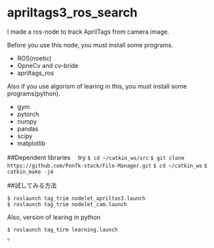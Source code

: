 # apriltags3_ros_search
I made a ros-node to track AprilTags from camera image.

Before you use this node, you must install some programs.
  * ROS(noetic)
  * OpneCv and cv-bride
  * apriltags_ros

Also if you use algorism of learing in this, you must install some programs(python).
  * gym
  * pytorch
  * numpy
  * pandas
  * scipy
  * matplotlib
  
  
##Dependent libraries
　try 
  `$ cd ~/catkin_ws/src`
  `$ git clone https://github.com/PonTk-stack/File-Manager.git`
  `$ cd ~/catkin_ws`
  `$ catkin_make -j4`

##試してみる方法 

  `$ roslaunch tag_trim nodelet_apriltas3.launch`  
  `$ roslaunch tag_trim nodelet_cam.launch`  
   
  Also, version of learing in python  
  
  `$ roslaunch tag_tirm learning.launch`  
。
